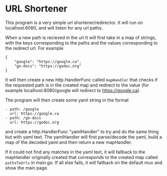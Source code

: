 # URL Shortener

This program is a very simple url shortener/redirector. It will run on localhost:8080, and will listen for any url paths.

When a new path is recieved in the url It will first take in a map of strings, with the keys corresponding to the paths and the values corresponding to the redirect url. For example

```
{
    "google": "https://google.ca",
    "go-docs": "https://godoc.org"
}
```

It will then create a new http.HandlerFunc called `mapHandler` that checks if the requested path is in the created map and redirect to the value (for example localhost:8080/google will redirect to https://google.ca).

The program will then create some yaml string in the format

```
- path: /google
  url: https://google.ca
- path: /go-docs
  url: https://godoc.org
```

and create a http.HandlerFunc "yamlHandler" to try and do the same thing but with yaml text. The yamlHandler will first parse/decode the yaml, build a map of the decoded yaml and then return a new mapHandler.


If it could not find any matches in the yaml text, it will fallback to the mapHandler originally created that corresponds to the created map called `pathsToUrls` in main.go. If all else fails, it will fallback on the default mux and show the main page.


